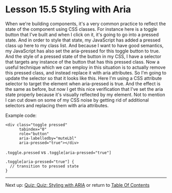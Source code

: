 # Lesson 15.5 Styling with Aria

When we're building components, it's a very common practice to reflect the state of the component using CSS classes. For instance here is a toggle button that I've built and when I click on it, it's going to go into a pressed state. And in order to style that state, my JavaScript has added a pressed class up here to my class list. And because I want to have good semantics, my JavaScript has also set the aria-pressed for this toggle button to true. And the style of a pressed state of the button in my CSS, I have a selector that targets any instance of the button that has this pressed class. Now a useful technique which we can employ in this situation is to actually remove this pressed class, and instead replace it with aria attributes. So I'm going to update the selector so that it looks like this. Here I'm using a CSS attribute selector to target the element when aria-pressed is true. And the effect is the same as before, but now I get this nice verification that I've set the aria state properly because it's visually reflected by my element. Not to mention I can cut down on some of my CSS noise by getting rid of additional selectors and replacing them with aria attributes.

Example code:
```
<div class="toggle pressed"
      tabindex="0"
      role="button"
      aria-labelledby="muteLbl"
      aria-pressed="true"></div>
```

`.toggle.pressed` vs `.toggle[aria-pressed="true"]`
```
.toggle[aria-pressed="true"] {
  // transition to pressed state
}
```

- - -
Next up: [Quiz: Quiz: Styling with ARIA](ND024_Part2_Lesson15_06.md) or return to [Table Of Contents](./ND024_TableOfContents.md)
